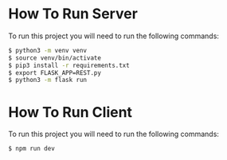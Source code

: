 # How To Run Server
To run this project you will need to run the following commands:
```sh
$ python3 -m venv venv
$ source venv/bin/activate
$ pip3 install -r requirements.txt
$ export FLASK_APP=REST.py
$ python3 -m flask run
```

# How To Run Client
To run this project you will need to run the following commands:
```sh
$ npm run dev
```
